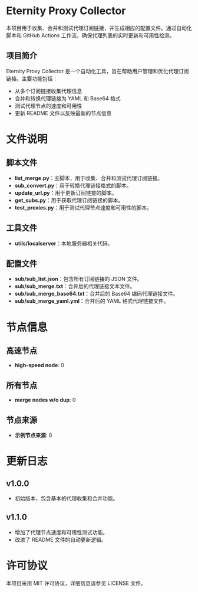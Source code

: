 # Eternity Proxy Collector

本项目用于收集、合并和测试代理订阅链接，并生成相应的配置文件。通过自动化脚本和 GitHub Actions 工作流，确保代理列表的实时更新和可用性检测。

## 项目简介

Eternity Proxy Collector 是一个自动化工具，旨在帮助用户管理和优化代理订阅链接。主要功能包括：
- 从多个订阅链接收集代理信息
- 合并和转换代理链接为 YAML 和 Base64 格式
- 测试代理节点的速度和可用性
- 更新 README 文件以反映最新的节点信息

# 文件说明

## 脚本文件

- **list_merge.py**：主脚本，用于收集、合并和测试代理订阅链接。
- **sub_convert.py**：用于转换代理链接格式的脚本。
- **update_url.py**：用于更新订阅链接的脚本。
- **get_subs.py**：用于获取代理订阅链接的脚本。
- **test_proxies.py**：用于测试代理节点速度和可用性的脚本。

## 工具文件

- **utils/localserver**：本地服务器相关代码。

## 配置文件

- **sub/sub_list.json**：包含所有订阅链接的 JSON 文件。
- **sub/sub_merge.txt**：合并后的代理链接文本文件。
- **sub/sub_merge_base64.txt**：合并后的 Base64 编码代理链接文件。
- **sub/sub_merge_yaml.yml**：合并后的 YAML 格式代理链接文件。

# 节点信息

## 高速节点
- **high-speed node**: 0

## 所有节点
- **merge nodes w/o dup**: 0

## 节点来源
- **示例节点来源**: 0

# 更新日志

## v1.0.0
- 初始版本，包含基本的代理收集和合并功能。

## v1.1.0
- 增加了代理节点速度和可用性测试功能。
- 改进了 README 文件的自动更新逻辑。

# 许可协议

本项目采用 MIT 许可协议，详细信息请参见 LICENSE 文件。
